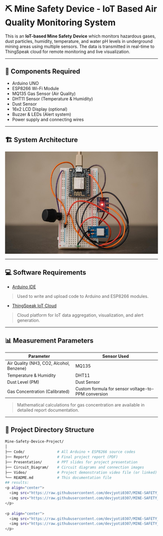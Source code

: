 # ⛏️ Mine Safety Device - IoT Based Air Quality Monitoring System

This is an **IoT-based Mine Safety Device** which monitors hazardous gases, dust particles, humidity, temperature, and water pH levels in underground mining areas using multiple sensors. The data is transmitted in real-time to ThingSpeak cloud for remote monitoring and live visualization.

---

## 🔧 Components Required

- Arduino UNO
- ESP8266 Wi-Fi Module
- MQ135 Gas Sensor (Air Quality)
- DHT11 Sensor (Temperature & Humidity)
- Dust Sensor
- 16x2 LCD Display (optional)
- Buzzer & LEDs (Alert system)
- Power supply and connecting wires

---

## 🏗️ System Architecture

![System Architecture](https://raw.githubusercontent.com/devjyoti0307/MINE-SAFETY_DEVICE/main/Images%20of%20Circuit%20Digram%20and%20others/pic7.jpg)


---

## 💻 Software Requirements

- [Arduino IDE](https://www.arduino.cc/)
> Used to write and upload code to Arduino and ESP8266 modules.

- [ThingSpeak IoT Cloud](https://thingspeak.com/)
> Cloud platform for IoT data aggregation, visualization, and alert generation.

---

## 📊 Measurement Parameters

| Parameter | Sensor Used |
| ---------- | ------------ |
| Air Quality (NH3, CO2, Alcohol, Benzene) | MQ135 |
| Temperature & Humidity | DHT11 |
| Dust Level (PM) | Dust Sensor |
| Gas Concentration (Calibrated) | Custom formula for sensor voltage-to-PPM conversion |

> Mathematical calculations for gas concentration are available in detailed report documentation.

---

## 📂 Project Directory Structure

```bash
Mine-Safety-Device-Project/
│
├── Code/               # All Arduino + ESP8266 source codes
├── Report/             # Final project report (PDF)
├── Presentation/       # PPT slides for project presentation
├── Circuit_Diagram/    # Circuit diagrams and connection images
├── Video/              # Project demonstration video file (or linked)
└── README.md           # This documentation file
## results:
<p align="center">
  <img src="https://raw.githubusercontent.com/devjyoti0307/MINE-SAFETY_DEVICE/main/AtmosTrack_App/image_atmos.jpg" width="400" height="400" /> 
  <img src="https://raw.githubusercontent.com/devjyoti0307/MINE-SAFETY_DEVICE/main/AtmosTrack_App/image_thingSpeak_Channels.jpg" width="400" height="400" />
</p>

<p align="center">
  <img src="https://raw.githubusercontent.com/devjyoti0307/MINE-SAFETY_DEVICE/main/AtmosTrack_App/temperature_image.jpg" width="400" height="400" /> 
  <img src="https://raw.githubusercontent.com/devjyoti0307/MINE-SAFETY_DEVICE/main/AtmosTrack_App/humidity_images.jpg" width="400" height="400" />
</p>
